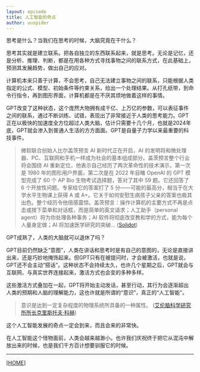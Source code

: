 ```yaml
---
layout: episode
title: 人工智能的奇点
author: uuspider
---
```

思考是什么？当我们在思考的时候，大脑究竟在干什么？

思考其实就是建立联系。把各自独立的东西联系起来，就是思考。无论是记忆，还是分析、推理、判断，都是在用各种方式寻找事物之间的联系方式，在此基础上，预测其发展趋势，做出自己的应对。

计算机本来只善于计算，不会思考，自己无法建立事物之间的联系，只能根据人类指定的公式、模型、初始条件等约束关系，给出一个处理结果。从打孔纸带，到命令行指令，再到图形界面，计算机都是在不厌其烦地做着这样的事情。

GPT改变了这种状态，这个庞然大物拥有成千亿、上万亿的参数，可以表征事件之间的联系，通过不断训练、试错，表现出了非常接近于人类的思考能力。GPT正在以极快的加速度全方位超过人类大脑，估计只需要十几个月，也就是2024年底，GPT就会渗入到普通人生活的方方面面。GPT是自量子力学以来最重要的科技事件。

>微软联合创始人比尔盖茨预言 AI 新时代正在开启，AI 的发明将和微处理器、PC、互联网和手机一样成为社会的基本组成部分。盖茨预言整个行业将会围绕 AI 重新定位，他表示自己经历了两次革命性的技术演示，第一次是 1980 年的图形用户界面，第二次是在 2022 年目睹 OpenAI 的 GPT 模型完成了 60 个 AP Bio 生物考试选择题，答对了其中 59 题。它还回答了 6 个开放性问题。专家给它的答案打了 5 分——可能的最高分，相当于在大学水平生物课上获得 A 或 A+。它关于如何安慰生病孩子父亲的答案也极其出色。整个经历令他倍感震惊。盖茨预言：操作计算机的主要方式不再是点击或按下菜单和对话框，而是简单的英文请求；人工助手（personal agent）将为你处理各种事务；AI 软件将彻底改变教和学的方式，能为每个人量身定做；AI 将加速医学研究的突破... ([Solidot][ref02])

GPT成熟了，人类的大脑就可以退休了吗？

GPT目前仍然缺乏“意图”，人类在讲话和思考时是有自己的意图的，无论是直接讲出来，还是巧妙地掩饰起来。但GPT只有在被提问时，才会被激活，也就是说，GPT还不会主动“搭话”。这种状态不会持续太久，也许几个星期之后，GPT就会与互联网、与真实世界连接起来，激活方式也会变的多种多样。

这些激活方式叠加在一起，GPT将开始主动发话，甚至行动，其行为会逐渐超出人类的预期和人脑的理解能力，这也许就是所谓的“意识”，真正的“人工智能”。

>意识是达到一定复杂程度的物理系统所具备的一种属性。 ([艾伦脑科学研究所所长克里斯托夫·科赫][ref01])

这个人工智能发展的奇点一定会到来，而且会来的非常快。

在人工智能这个怪物面前，人类会越来越渺小。也许我们庆祝终于把它从混沌中解放出来的时候，也是我们千方百计想要驯服它的时候。


***

[[HOME][episode]]

[episode]:http://about.uuspider.com/2019/06/02/episodeindex.html
[ref01]:http://about.uuspider.com/2019/06/03/ai_experiments.html
[ref02]:https://www.solidot.org/story?sid=74498
